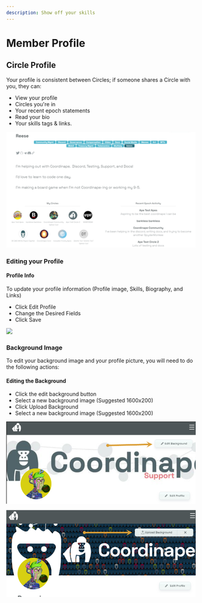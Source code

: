 ```yaml
---
description: Show off your skills
---
```


# Member Profile

## Circle Profile

Your profile is consistent between Circles; if someone shares a Circle with you, they can:

* View your profile
* Circles you're in
* Your recent epoch statements
* Read your bio
* Your skills tags & links.

![Coordinape Member Profile](<../../.gitbook/assets/image (20) (1).png>)

### Editing your Profile

#### Profile Info

To update your profile information (Profile image, Skills, Biography, and Links)

* Click Edit Profile
* Change the Desired Fields
* Click Save

![](../../images/How\_to\_Coordinape13.jpg)

### **Background Image**

To edit your background image and your profile picture, you will need to do the following actions:

#### Editing the Background

* Click the edit background button
* Select a new background image (Suggested 1600x200)
* Click Upload Background
* Select a new background image (Suggested 1600x200)

![](<../../.gitbook/assets/image (19) (1) (1) (1).png>)

![](<../../.gitbook/assets/image (34).png>)
